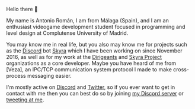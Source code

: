 Hello there <!-- General Kenobi! --> 👋

My name is Antonio Román, I am from Málaga (Spain), and I am an enthusiast
videogame development student focused in programming and level design at
Complutense University of Madrid.

You may know me in real life, but you also may know me for projects such as the
[Discord] bot [Skyra] which I have been working on since November 2016,
as well as for my work at the [Dirigeants] and [Skyra Project] organizations
as a core developer. Maybe you have heard of me from [Veza], an IPC/TCP
communication system protocol I made to make cross-process messaging easier.

I'm mostly active on [Discord] and [Twitter], so if you ever want to get in
contact with me then you can best do so by joining [my Discord server] or
[tweeting at me].

[Discord]:           https://discord.com
[Dirigeants]:        https://github.com/dirigeants
[Skyra Project]:     https://github.com/skyra-project
[Skyra]:             https://github.com/skyra-project/skyra
[Twitter]:           https://twitter.com
[my Discord server]: https://join.skyra.pw
[tweeting at me]:    https://twitter.com/kyranet_

